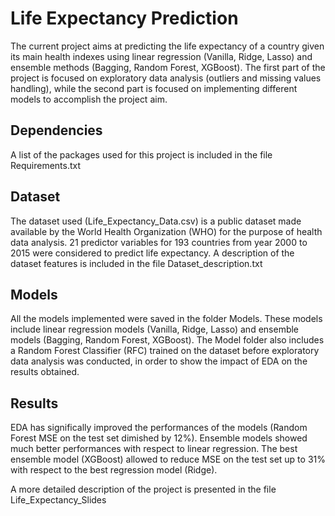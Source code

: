 # Life Expectancy Prediction
The current project aims at predicting the life expectancy of a country given its main health indexes using linear regression (Vanilla, Ridge, Lasso) and ensemble methods (Bagging, Random Forest, XGBoost). 
The first part of the project is focused on exploratory data analysis (outliers and missing values handling), while the second part is focused on implementing different models to accomplish the project aim.

## Dependencies
A list of the packages used for this project is included in the file Requirements.txt

## Dataset
The dataset used (Life_Expectancy_Data.csv) is a public dataset made available by the World Health Organization (WHO) for the purpose of health data analysis. 21 predictor variables for 193 countries from year 2000 to 2015 were considered to predict life expectancy. A description of the dataset features is included in the file Dataset_description.txt

## Models
All the models implemented were saved in the folder Models. These models include linear regression models (Vanilla, Ridge, Lasso) and ensemble models (Bagging, Random Forest, XGBoost). The Model folder also includes a Random Forest Classifier (RFC) trained on the dataset before exploratory data analysis was conducted, in order to show the impact of EDA on the results obtained.

## Results
EDA has significally improved the performances of the models (Random Forest MSE on the test set dimished by 12%).
Ensemble models showed much better performances with respect to linear regression. The best ensemble model (XGBoost) allowed to reduce MSE on the test set up to 31% with respect to the best regression model (Ridge).

A more detailed description of the project is presented in the file Life_Expectancy_Slides


